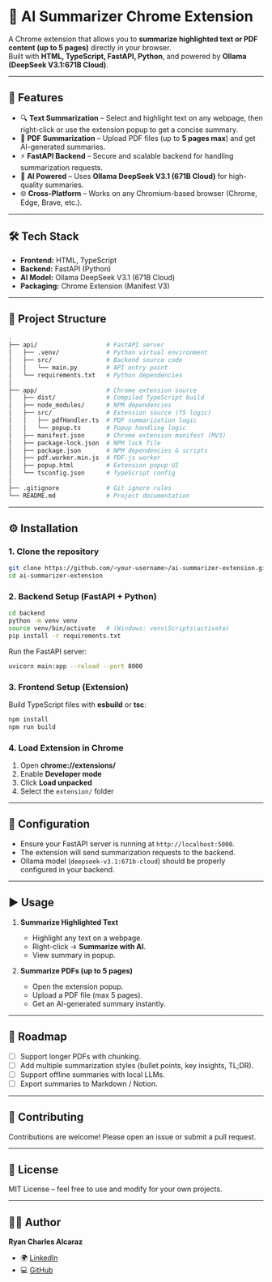 # 📄 AI Summarizer Chrome Extension  

A Chrome extension that allows you to **summarize highlighted text or PDF content (up to 5 pages)** directly in your browser.  
Built with **HTML, TypeScript, FastAPI, Python**, and powered by **Ollama (DeepSeek V3.1:671B Cloud)**.  

---

## 🚀 Features  
- 🔍 **Text Summarization** – Select and highlight text on any webpage, then right-click or use the extension popup to get a concise summary.  
- 📑 **PDF Summarization** – Upload PDF files (up to **5 pages max**) and get AI-generated summaries.  
- ⚡ **FastAPI Backend** – Secure and scalable backend for handling summarization requests.  
- 🤖 **AI Powered** – Uses **Ollama DeepSeek V3.1 (671B Cloud)** for high-quality summaries.  
- 🌐 **Cross-Platform** – Works on any Chromium-based browser (Chrome, Edge, Brave, etc.).  

---

## 🛠️ Tech Stack  
- **Frontend:** HTML, TypeScript  
- **Backend:** FastAPI (Python)  
- **AI Model:** Ollama DeepSeek V3.1 (671B Cloud)  
- **Packaging:** Chrome Extension (Manifest V3)  

---

## 📂 Project Structure  
```bash
.
├── api/                   # FastAPI server
│   ├── .venv/             # Python virtual environment
│   ├── src/               # Backend source code
│   │   └── main.py        # API entry point
│   └── requirements.txt   # Python dependencies
│
├── app/                   # Chrome extension source
│   ├── dist/              # Compiled TypeScript build
│   ├── node_modules/      # NPM dependencies
│   ├── src/               # Extension source (TS logic)
│   │   ├── pdfHandler.ts  # PDF summarization logic
│   │   └── popup.ts       # Popup handling logic
│   ├── manifest.json      # Chrome extension manifest (MV3)
│   ├── package-lock.json  # NPM lock file
│   ├── package.json       # NPM dependencies & scripts
│   ├── pdf.worker.min.js  # PDF.js worker
│   ├── popup.html         # Extension popup UI
│   └── tsconfig.json      # TypeScript config
│
├── .gitignore             # Git ignore rules
└── README.md              # Project documentation
```

---

## ⚙️ Installation  

### 1. Clone the repository  
```bash
git clone https://github.com/<your-username>/ai-summarizer-extension.git
cd ai-summarizer-extension
```

### 2. Backend Setup (FastAPI + Python)  
```bash
cd backend
python -m venv venv
source venv/bin/activate   # (Windows: venv\Scripts\activate)
pip install -r requirements.txt
```

Run the FastAPI server:  
```bash
uvicorn main:app --reload --port 8000
```

### 3. Frontend Setup (Extension)  
Build TypeScript files with **esbuild** or **tsc**:  
```bash
npm install
npm run build
```

### 4. Load Extension in Chrome  
1. Open **chrome://extensions/**  
2. Enable **Developer mode**  
3. Click **Load unpacked**  
4. Select the `extension/` folder  

---

## 🔑 Configuration  
- Ensure your FastAPI server is running at `http://localhost:5000`.  
- The extension will send summarization requests to the backend.  
- Ollama model (`deepseek-v3.1:671b-cloud`) should be properly configured in your backend.  

---

## ▶️ Usage  
1. **Summarize Highlighted Text**  
   - Highlight any text on a webpage.  
   - Right-click → **Summarize with AI**.  
   - View summary in popup.  

2. **Summarize PDFs (up to 5 pages)**  
   - Open the extension popup.  
   - Upload a PDF file (max 5 pages).  
   - Get an AI-generated summary instantly.  

---

## 📌 Roadmap  
- [ ] Support longer PDFs with chunking.  
- [ ] Add multiple summarization styles (bullet points, key insights, TL;DR).  
- [ ] Support offline summaries with local LLMs.  
- [ ] Export summaries to Markdown / Notion.  

---

## 🤝 Contributing  
Contributions are welcome! Please open an issue or submit a pull request.  

---

## 📜 License  
MIT License – feel free to use and modify for your own projects.  

---

## 👨‍💻 Author  
**Ryan Charles Alcaraz**  
- 🌍 [LinkedIn](https://www.linkedin.com/in/ryan-charles-alcaraz-582650295/)  
- 💻 [GitHub](https://github.com/rynchrls)  
